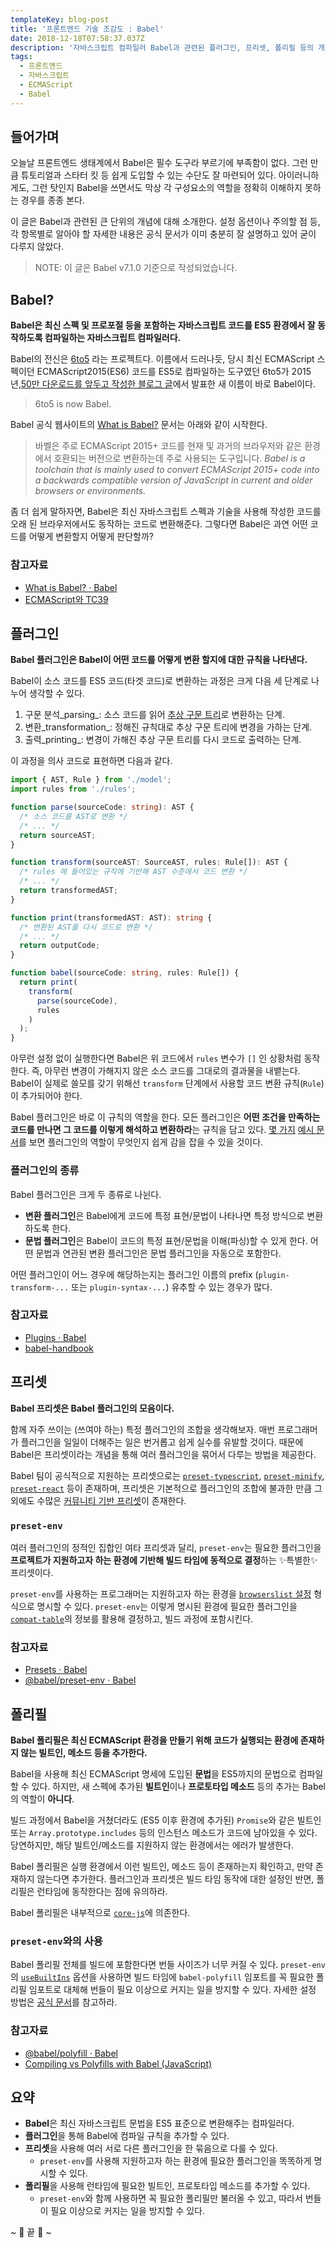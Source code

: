 ```yaml
---
templateKey: blog-post
title: '프론트엔드 기술 조감도 : Babel'
date: 2018-12-18T07:58:37.037Z
description: '자바스크립트 컴파일러 Babel과 관련된 플러그인, 프리셋, 폴리필 등의 개념에 대해 소개합니다.'
tags:
  - 프론트엔드
  - 자바스크립트
  - ECMAScript
  - Babel
---
```

## 들어가며
오늘날 프론트엔드 생태계에서 Babel은 필수 도구라 부르기에 부족함이 없다. 그런 만큼 튜토리얼과 스타터 킷 등 쉽게 도입할 수 있는 수단도 잘 마련되어 있다. 아이러니하게도, 그런 탓인지 Babel을 쓰면서도 막상 각 구성요소의 역할을 정확히 이해하지 못하는 경우를 종종 본다.

이 글은 Babel과 관련된 큰 단위의 개념에 대해 소개한다. 설정 옵션이나 주의할 점 등, 각 항목별로 알아야 할 자세한 내용은 공식 문서가 이미 충분히 잘 설명하고 있어 굳이 다루지 않았다.

> NOTE: 이 글은 Babel v7.1.0 기준으로 작성되었습니다.

## Babel?
**Babel은 최신 스펙 및 프로포절 등을 포함하는 자바스크립트 코드를 ES5 환경에서 잘 동작하도록 컴파일하는 자바스크립트 컴파일러다.**

Babel의 전신은 [6to5](https://github.com/6to5) 라는 프로젝트다. 이름에서 드러나듯, 당시 최신 ECMAScript 스펙이던 ECMAScript2015(ES6) 코드를 ES5로 컴파일하는 도구였던 6to5가 2015년,[50만 다운로드를 앞두고 작성한 블로그 글](https://babeljs.io/blog/2015/02/15/not-born-to-die)에서 발표한 새 이름이 바로 Babel이다.

> 6to5 is now Babel.  

Babel 공식 웹사이트의 [What is Babel?](https://babeljs.io/docs/en/#babel-is-a-javascript-compiler) 문서는 아래와 같이 시작한다.

> 바벨은 주로 ECMAScript 2015+ 코드를 현재 및 과거의 브라우저와 같은 환경에서 호환되는 버전으로 변환하는데 주로 사용되는 도구입니다. _Babel is a toolchain that is mainly used to convert ECMAScript 2015+ code into a backwards compatible version of JavaScript in current and older browsers or environments._  

좀 더 쉽게 말하자면, Babel은 최신 자바스크립트 스펙과 기술을 사용해 작성한 코드를 오래 된 브라우저에서도 동작하는 코드로 변환해준다. 그렇다면 Babel은 과연 어떤 코드를 어떻게 변환할지 어떻게 판단할까?

### 참고자료
* [What is Babel? · Babel](https://babeljs.io/docs/en/)
* [ECMAScript와 TC39](https://ahnheejong.name/articles/ecmascript-tc39/)

## 플러그인
**Babel 플러그인은 Babel이 어떤 코드를 어떻게 변환 할지에 대한 규칙을 나타낸다.**

Babel이 소스 코드를 ES5 코드(타겟 코드)로 변환하는 과정은 크게 다음 세 단계로 나누어 생각할 수 있다.

1. 구문 분석_parsing_: 소스 코드를 읽어 [추상 구문 트리](https://ko.wikipedia.org/wiki/%EC%B6%94%EC%83%81_%EA%B5%AC%EB%AC%B8_%ED%8A%B8%EB%A6%AC)로 변환하는 단계.
2. 변환_transformation_: 정해진 규칙대로 추상 구문 트리에 변경을 가하는 단계.
3. 출력_printing_: 변경이 가해진 추상 구문 트리를 다시 코드로 출력하는 단계.

이 과정을 의사 코드로 표현하면 다음과 같다.

```typescript
import { AST, Rule } from './model';
import rules from './rules';

function parse(sourceCode: string): AST {
  /* 소스 코드를 AST로 변환 */
  /* ... */
  return sourceAST;
}

function transform(sourceAST: SourceAST, rules: Rule[]): AST {
  /* rules 에 들어있는 규칙에 기반해 AST 수준에서 코드 변환 */
  /* ... */
  return transformedAST;
}

function print(transformedAST: AST): string {
  /* 변환된 AST를 다시 코드로 변환 */
  /* ... */
  return outputCode;
}

function babel(sourceCode: string, rules: Rule[]) {
  return print(
    transform(
      parse(sourceCode),
      rules
    )
  );
}
```

아무런 설정 없이 실행한다면 Babel은 위 코드에서 `rules` 변수가  `[]` 인 상황처럼 동작한다. 즉, 아무런 변경이 가해지지 않은 소스 코드를 그대로의 결과물을 내뱉는다. Babel이 실제로 쓸모를 갖기 위해선 `transform` 단계에서 사용할 코드 변환 규칙(`Rule`)이 추가되어야 한다. 

Babel 플러그인은 바로 이 규칙의 역할을 한다. 모든 플러그인은 **어떤 조건을 만족하는 코드를 만나면 그 코드를 이렇게 해석하고 변환하라**는 규칙을 담고 있다. [몇 가지](https://babeljs.io/docs/en/babel-plugin-transform-spread) [예시 문서](https://babeljs.io/docs/en/babel-plugin-transform-exponentiation-operator)를 보면 플러그인의 역할이 무엇인지 쉽게 감을 잡을 수 있을 것이다.

### 플러그인의 종류
Babel 플러그인은 크게 두 종류로 나뉜다.

* **변환 플러그인**은 Babel에게 코드에 특정 표현/문법이 나타나면 특정 방식으로 변환하도록 한다.
* **문법 플러그인**은 Babel이 코드의 특정 표현/문법을 이해(파싱)할 수 있게 한다. 어떤 문법과 연관된 변환 플러그인은 문법 플러그인을 자동으로 포함한다.

어떤 플러그인이 어느 경우에 해당하는지는 플러그인 이름의 prefix (`plugin-transform-...` 또는 `plugin-syntax-...`) 유추할 수 있는 경우가 많다.

### 참고자료
* [Plugins · Babel](https://babeljs.io/docs/en/plugins)
* [babel-handbook](https://github.com/jamiebuilds/babel-handbook)

## 프리셋
**Babel 프리셋은 Babel 플러그인의 모음이다.**

함께 자주 쓰이는 (쓰여야 하는) 특정 플러그인의 조합을 생각해보자. 매번 프로그래머가 플러그인을 일일이 더해주는 일은 번거롭고 쉽게 실수를 유발할 것이다. 때문에 Babel은 프리셋이라는 개념을 통해 여러 플러그인을 묶어서 다루는 방법을 제공한다.

Babel 팀이 공식적으로 지원하는 프리셋으로는 [`preset-typescript`](https://babeljs.io/docs/en/babel-preset-typescript), [`preset-minify`](https://babeljs.io/docs/en/babel-preset-minify), [`preset-react`](https://babeljs.io/docs/en/babel-preset-react) 등이 존재하며, 프리셋은 기본적으로 플러그인의 조합에 불과한 만큼 그 외에도 수많은 [커뮤니티 기반 프리셋](https://www.npmjs.com/search?q=babel-preset)이 존재한다.

### `preset-env`
여러 플러그인의 정적인 집합인 여타 프리셋과 달리, `preset-env`는 필요한 플러그인을 **프로젝트가 지원하고자 하는 환경에 기반해 빌드 타임에 동적으로 결정**하는 ✨특별한✨ 프리셋이다.

`preset-env`를 사용하는 프로그래머는 지원하고자 하는 환경을 [`browserslist`  설정]([) 형식으로 명시할 수 있다. `preset-env`는 이렇게 명시된 환경에 필요한 플러그인을 [`compat-table`](https://github.com/kangax/compat-table)의 정보를 활용해 결정하고, 빌드 과정에 포함시킨다.

### 참고자료
* [Presets · Babel](https://babeljs.io/docs/en/presets)
* [@babel/preset-env · Babel](https://babeljs.io/docs/en/babel-preset-env.html)

## 폴리필
**Babel 폴리필은 최신 ECMAScript 환경을 만들기 위해 코드가 실행되는 환경에 존재하지 않는 빌트인, 메소드 등을 추가한다.**

Babel을 사용해 최신 ECMAScript 명세에 도입된 **문법**을 ES5까지의 문법으로 컴파일할 수 있다. 하지만, 새 스펙에 추가된 **빌트인**이나 **프로토타입 메소드** 등의 추가는 Babel의 역할이 **아니다**.

빌드 과정에서 Babel을 거쳤더라도 (ES5 이후 환경에 추가된)  `Promise`와 같은 빌트인 또는 `Array.prototype.includes` 등의 인스턴스 메소드가 코드에 남아있을 수 있다. 당연하지만, 해당 빌트인/메소드를 지원하지 않는 환경에서는 에러가 발생한다.

Babel 폴리필은 실행 환경에서 이런 빌트인, 메소드 등이 존재하는지 확인하고, 만약 존재하지 않는다면 추가한다. 플러그인과 프리셋은 빌드 타임 동작에 대한 설정인 반면, 폴리필은 런타임에 동작한다는 점에 유의하라.

Babel 폴리필은 내부적으로 [`core-js`](https://github.com/zloirock/core-js)에 의존한다.

### `preset-env`와의 사용
Babel 폴리필 전체를 빌드에 포함한다면 번들 사이즈가 너무 커질 수 있다.  `preset-env`의  [`useBuiltIns`](https://babeljs.io/docs/en/babel-preset-env#usebuiltins) 옵션을 사용하면 빌드 타임에 `babel-polyfill` 임포트를 꼭 필요한 폴리필 임포트로 대체해 번들이 필요 이상으로 커지는 일을 방지할 수 있다. 자세한 설정 방법은 [공식 문서](https://babeljs.io/docs/en/babel-polyfill#usage-in-node-browserify-webpack)를 참고하라.

### 참고자료
* [@babel/polyfill · Babel](https://babeljs.io/docs/en/babel-polyfill)
* [Compiling vs Polyfills with Babel (JavaScript)](https://tylermcginnis.com/compiling-polyfills/)

## 요약
* **Babel**은 최신 자바스크립트 문법을 ES5 표준으로 변환해주는 컴파일러다.
* **플러그인**을 통해 Babel에 컴파일 규칙을 추가할 수 있다.
* **프리셋**을 사용해 여러 서로 다른 플러그인을 한 묶음으로 다룰 수 있다.
	* `preset-env`를 사용해 지원하고자 하는 환경에 필요한 플러그인을 똑똑하게 명시할 수 있다.
* **폴리필**을 사용해 런타임에 필요한 빌트인, 프로토타입 메소드를 추가할 수 있다.
	* `preset-env`와 함께 사용하면 꼭 필요한 폴리필만 불러올 수 있고, 따라서 번들이 필요 이상으로 커지는 일을 방지할 수 있다.

~ 🌝 끝 🌚 ~
